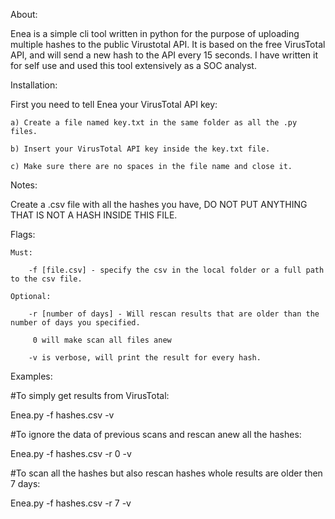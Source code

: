 About:

Enea is a simple cli tool written in python for the purpose of uploading multiple hashes to the public Virustotal API.
It is based on the free VirusTotal API, and will send a new hash to the API every 15 seconds.
I have written it for self use and used this tool extensively as a SOC analyst.

Installation:

First you need to tell Enea your VirusTotal API key:

    a) Create a file named key.txt in the same folder as all the .py files.

    b) Insert your VirusTotal API key inside the key.txt file.

    c) Make sure there are no spaces in the file name and close it.

Notes:

Create a .csv file with all the hashes you have, DO NOT PUT ANYTHING THAT IS NOT A HASH INSIDE THIS FILE.

Flags:

    Must:

        -f [file.csv] - specify the csv in the local folder or a full path to the csv file.

    Optional:

        -r [number of days] - Will rescan results that are older than the number of days you specified.

         0 will make scan all files anew

        -v is verbose, will print the result for every hash.

Examples:

#To simply get results from VirusTotal:

Enea.py -f hashes.csv -v

#To ignore the data of previous scans and rescan anew all the hashes:

Enea.py -f hashes.csv -r 0 -v


#To scan all the hashes but also rescan hashes whole results are older then 7 days:

Enea.py -f hashes.csv -r 7 -v
